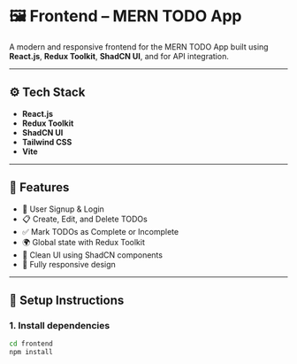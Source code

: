 # 🖼️ Frontend – MERN TODO App

A modern and responsive frontend for the MERN TODO App built using **React.js**, **Redux Toolkit**, **ShadCN UI**, and for API integration.

---

## ⚙️ Tech Stack

- **React.js**
- **Redux Toolkit**
- **ShadCN UI**
- **Tailwind CSS**
- **Vite**

---

## 🚀 Features

- 🔐 User Signup & Login
- 📋 Create, Edit, and Delete TODOs
- ✅ Mark TODOs as Complete or Incomplete
- 🌍 Global state with Redux Toolkit
- 💅 Clean UI using ShadCN components
- 📱 Fully responsive design

---

## 🔧 Setup Instructions

### 1. Install dependencies

```bash
cd frontend
npm install
```
